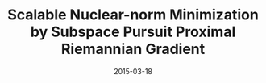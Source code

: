 ---
title: "Scalable Nuclear-norm Minimization by Subspace Pursuit Proximal Riemannian Gradient"
collection: preprints
permalink: /publication/Scalable_Nuclear
date: 2015-03-18
venue: "CoRR abs/1503.02828"
city: 
state: ""
thumbnail: "Scalable_Nuclear.png"
teaser :
authors: "Mingkui Tan, Shijie Xiao, Junbin Gao, Dong Xu, Anton Van Den Hengel, Qinfeng Shi"
bibtex: Scalable_Nuclear.txt
uri: Scalable_Nuclear.pdf
arxiv: https://arxiv.org/abs/1503.02828
project: 
source: 
poster: 
data:
---